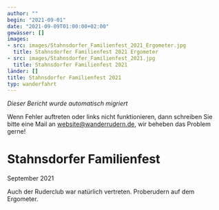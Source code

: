 ```yaml
---
author: ""
begin: "2021-09-01"
date: "2021-09-09T01:00:00+02:00"
gewässer: []
images:
- src: images/Stahnsdorfer_Familienfest_2021_Ergometer.jpg
  title: Stahnsdorfer Familienfest 2021 Ergometer
- src: images/Stahnsdorfer_Familienfest_2021.jpg
  title: Stahnsdorfer Familienfest 2021
länder: []
title: Stahnsdorfer Familienfest 2021
typ: wanderfahrt
---
```



*Dieser Bericht wurde automatisch migriert*

Wenn Fehler auftreten oder links nicht funktionieren, dann schreiben Sie bitte eine Mail an website@wanderrudern.de, wir beheben das Problem gerne!



# Stahnsdorfer Familienfest


September 2021

Auch der Ruderclub war natürlich vertreten. Proberudern auf dem Ergometer.